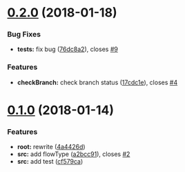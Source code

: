 <a name="0.2.0"></a>
# [0.2.0](https://github.com/HsuTing/cat-bin/compare/v0.1.0...v0.2.0) (2018-01-18)


### Bug Fixes

* **__tests__:** fix bug ([76dc8a2](https://github.com/HsuTing/cat-bin/commit/76dc8a2)), closes [#9](https://github.com/HsuTing/cat-bin/issues/9)


### Features

* **checkBranch:** check branch status ([17cdc1e](https://github.com/HsuTing/cat-bin/commit/17cdc1e)), closes [#4](https://github.com/HsuTing/cat-bin/issues/4)



<a name="0.1.0"></a>
# [0.1.0](https://github.com/HsuTing/cat-bin/compare/4a4426d...v0.1.0) (2018-01-14)


### Features

* **root:** rewrite ([4a4426d](https://github.com/HsuTing/cat-bin/commit/4a4426d))
* **src:** add flowType ([a2bcc91](https://github.com/HsuTing/cat-bin/commit/a2bcc91)), closes [#2](https://github.com/HsuTing/cat-bin/issues/2)
* **src:** add test ([cf579ca](https://github.com/HsuTing/cat-bin/commit/cf579ca))



